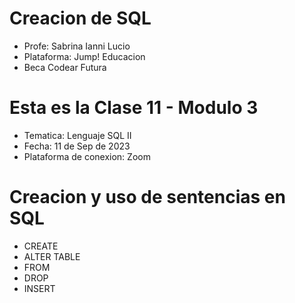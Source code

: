 # Creacion de SQL
* Profe: Sabrina Ianni Lucio
* Plataforma: Jump! Educacion
* Beca Codear Futura

# Esta es la Clase 11 - Modulo 3
* Tematica: Lenguaje SQL II
* Fecha: 11 de Sep de 2023
* Plataforma de conexion: Zoom

# Creacion y uso de sentencias en SQL
*  CREATE
*  ALTER TABLE
*  FROM
*  DROP
*  INSERT